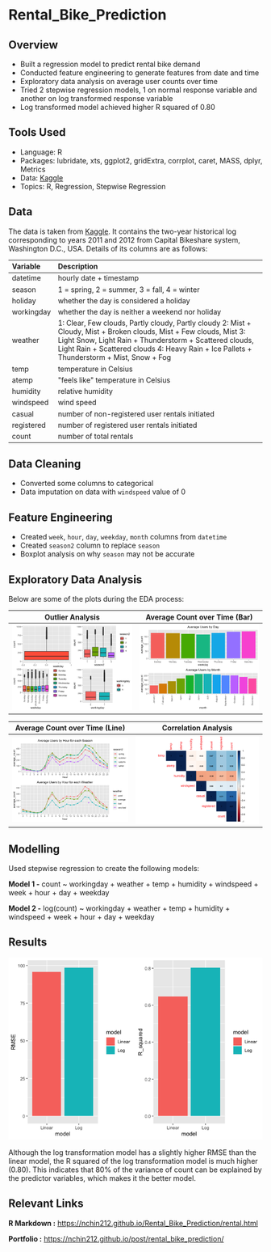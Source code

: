 # Rental_Bike_Prediction

## Overview

- Built a regression model to predict rental bike demand 
- Conducted feature engineering to generate features from date and time
- Exploratory data analysis on average user counts over time
- Tried 2 stepwise regression models, 1 on normal response variable and another on log transformed response variable
- Log transformed model achieved higher R squared of 0.80

## Tools Used

- Language: R
- Packages: lubridate, xts, ggplot2, gridExtra, corrplot, caret, MASS, dplyr, Metrics
- Data: [Kaggle](https://www.kaggle.com/c/bike-sharing-demand)
- Topics: R, Regression, Stepwise Regression

## Data 

The data is taken from [Kaggle](https://www.kaggle.com/c/bike-sharing-demand/overview). It contains the two-year historical log corresponding to years 2011 and 2012 from Capital Bikeshare system, Washington D.C., USA. Details of its columns are as follows:

| Variable   | Description                                                                                                                                                                                                                                                                 |
|:-----------|:----------------------------------------------------------------------------------------------------------------------------------------------------------------------------------------------------------------------------------------------------------------------------|
| datetime   | hourly date + timestamp                                                                                                                                                                                                                                                     |
| season     | 1 = spring, 2 = summer, 3 = fall, 4 = winter                                                                                                                                                                                                                                |
| holiday    | whether the day is considered a holiday                                                                                                                                                                                                                                     |
| workingday | whether the day is neither a weekend nor holiday                                                                                                                                                                                                                            |
| weather    | 1: Clear, Few clouds, Partly cloudy, Partly cloudy 2: Mist + Cloudy, Mist + Broken clouds, Mist + Few clouds, Mist 3: Light Snow, Light Rain + Thunderstorm + Scattered clouds, Light Rain + Scattered clouds 4: Heavy Rain + Ice Pallets + Thunderstorm + Mist, Snow + Fog |
| temp       | temperature in Celsius                                                                                                                                                                                                                                                      |
| atemp      | "feels like" temperature in Celsius                                                                                                                                                                                                                                         |
| humidity   | relative humidity                                                                                                                                                                                                                                                           |
| windspeed  | wind speed                                                                                                                                                                                                                                                                  |
| casual     | number of non-registered user rentals initiated                                                                                                                                                                                                                             |
| registered | number of registered user rentals initiated                                                                                                                                                                                                                                 |
| count      | number of total rentals                                                                                                                                                                                                                                                     |
## Data Cleaning

- Converted some columns to categorical
- Data imputation on data with `windspeed` value of 0

## Feature Engineering

- Created `week`, `hour`, `day`, `weekday`, `month` columns from `datetime`
- Created `season2` column to replace `season`
- Boxplot analysis on why `season` may not be accurate

## Exploratory Data Analysis

Below are some of the plots during the EDA process:

Outlier Analysis  |  Average Count over Time (Bar)
:-------------------------:|:-------------------------:|                            
![alt text](https://github.com/nchin212/Rental_Bike_Prediction/blob/main/plots/box2.png) |  ![alt text](https://github.com/nchin212/Rental_Bike_Prediction/blob/main/plots/bar1.png) |

Average Count over Time (Line) |  Correlation Analysis
:-------------------------:|:-------------------------:| 
![alt text](https://github.com/nchin212/Rental_Bike_Prediction/blob/main/plots/line1.png) |  ![alt text](https://github.com/nchin212/Rental_Bike_Prediction/blob/main/plots/cor1.png)

## Modelling

Used stepwise regression to create the following models:

**Model 1 -** count ~ workingday + weather + temp + humidity + windspeed + week + hour + day + weekday

**Model 2 -** log(count) ~ workingday + weather + temp + humidity + windspeed + week + hour + day + weekday

## Results

![alt text](https://github.com/nchin212/Rental_Bike_Prediction/blob/main/plots/bar2.png)

Although the log transformation model has a slightly higher RMSE than the linear model, the R squared of the log transformation model is much higher (0.80). This indicates that 80% of the variance of count can be explained by the predictor variables, which makes it the better model.

## Relevant Links

**R Markdown :** https://nchin212.github.io/Rental_Bike_Prediction/rental.html

**Portfolio :** https://nchin212.github.io/post/rental_bike_prediction/
